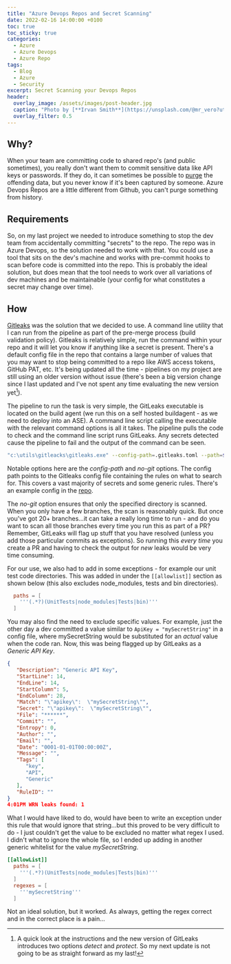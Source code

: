 ```yaml
---
title: "Azure Devops Repos and Secret Scanning"
date: 2022-02-16 14:00:00 +0100
toc: true
toc_sticky: true
categories:
  - Azure
  - Azure Devops
  - Azure Repo
tags:
  - Blog
  - Azure
  - Security
excerpt: Secret Scanning your Devops Repos
header: 
  overlay_image: /assets/images/post-header.jpg
  caption: "Photo by [**Irvan Smith**](https://unsplash.com/@mr_vero?utm_source=unsplash&utm_medium=referral&utm_content=creditCopyText) on [**Unsplash**](https://unsplash.com)"
  overlay_filter: 0.5
---
```

## Why?

When your team are committing code to shared repo's (and public sometimes), you really don't want them to commit sensitive data like API keys or passwords. If they do, it can sometimes be possible to [purge](https://docs.github.com/en/authentication/keeping-your-account-and-data-secure/removing-sensitive-data-from-a-repository) the offending data, but you never know if it's been captured by someone. Azure Devops Repos are a little different from Github, you can't purge something from history.

## Requirements

So, on my last project we needed to introduce something to stop the dev team from accidentally committing "secrets" to the repo. The repo was in Azure Devops, so the solution needed to work with that. You could use a tool that sits on the dev's machine and works with pre-commit hooks to scan before code is committed into the repo. This is probably the ideal solution, but does mean that the tool needs to work over all variations of dev machines and be maintainable (your config for what constitutes a secret may change over time).

## How

[Gitleaks](https://github.com/zricethezav/gitleaks) was the solution that we decided to use. A command line utility that I can run from the pipeline as part of the pre-merge process (build validation policy). Gitleaks is relatively simple, run the command within your repo and it will let you know if anything like a secret is present. There's a default config file in the repo that contains a large number of values that you may want to stop being committed to a repo like AWS access tokens, GitHub PAT, etc. It's being updated all the time - pipelines on my project are still using an older version without issue (there's been a big version change since I last updated and I've not spent any time evaluating the new version yet[^1]).

The pipeline to run the task is very simple, the GitLeaks executable is located on the build agent (we run this on a self hosted buildagent - as we need to deploy into an ASE). A command line script calling the executable with the relevant command options is all it takes. The pipeline pulls the code to check and the command line script runs GitLeaks. Any secrets detected cause the pipeline to fail and the output of the command can be seen.

```bash
"c:\utils\gitleacks\gitleaks.exe" --config-path=.gitleaks.toml --path=$(Build.Repository.LocalPath) --verbose --redact --no-git
```

Notable options here are the *config-path* and *no-git* options. The config path points to the Gitleaks config file containing the rules on what to search for. This covers a vast majority of secrets and some generic rules. There's an example config in the [repo](https://github.com/zricethezav/gitleaks/blob/master/config/gitleaks.toml). 

The *no-git* option ensures that only the specified directory is scanned. When you only have a few branches, the scan is reasonably quick. But once you've got 20+ branches...it can take a really long time to run - and do you want to scan all those branches every time you run this as part of a PR? Remember, GitLeaks will flag up stuff that you have resolved (unless you add those particular commits as exceptions). So running this *every time* you create a PR and having to check the output for *new* leaks would be very time consuming.

For our use, we also had to add in some exceptions - for example our unit test code directories. This was added in under the `[[allowlist]]` section as shown below (this also excludes node_modules, tests and bin directories).

```toml
  paths = [
    '''(.*?)(UnitTests|node_modules|Tests|bin)'''
  ]
```

You may also find the need to exclude specific values. For example, just the other day a dev committed a value similar to `ApiKey = "mySecretString"` in a config file, where mySecretString would be substituted for an *actual* value when the code ran. Now, this was being flagged up by GitLeaks as a *Generic API Key*.

```json
{
   "Description": "Generic API Key",
   "StartLine": 14,
   "EndLine": 14,
   "StartColumn": 5,
   "EndColumn": 28,
   "Match": "\"apikey\":  \"mySecretString\"",
   "Secret": "\"apikey\":  \"mySecretString\"",
   "File": "******",
   "Commit": "",
   "Entropy": 0,
   "Author": "",
   "Email": "",
   "Date": "0001-01-01T00:00:00Z",
   "Message": "",
   "Tags": [
      "key",
      "API",
      "Generic"
   ],
   "RuleID": ""
}
4:01PM WRN leaks found: 1
```

What I would have liked to do, would have been to write an exception under this rule that would ignore that string...but this proved to be very difficult to do - I just couldn't get the value to be excluded no matter what regex I used. I didn't what to ignore the whole file, so I ended up adding in another generic whitelist for the value *mySecretString*.

```toml
[[allowList]]
  paths = [
    '''(.*?)(UnitTests|node_modules|Tests|bin)'''
  ]
  regexes = [
    '''mySecretString'''
  ]
```

Not an ideal solution, but it worked. As always, getting the regex correct and in the correct place is a pain...

[^1]: A quick look at the instructions and the new version of GitLeaks introduces two options *detect* and *protect*. So my next update is not going to be as straight forward as my last!
